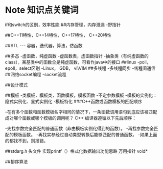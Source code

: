 # Note 知识点关键词
if和switch的区别，效率性能
##内存管理，内存泄漏
-野指针

##C++11特性，C++14特性，C++17特性， C++20特性

##STL --- 容器，迭代器，算法，仿函数

##多态
-虚函数，纯虚函数
-虚函数表，虚函数指针
-抽象类（有纯虚函数的class），某基类中的函数全是纯虚函数，可看作java中的接口
##linux
-poll，epoll，select区别
-Linux， GDB， vi\VIM
##多线程
-多线程同步
-线程间通信
##网络socket编程
-socket流程


##设计模式

##模板
-类模板，模板类，函数模板，模板函数
-不定参数模板
-模板的实例化： 隐式实例化、显式实例化
-模板特化
###C++函数或函数模板的匹配顺序

-在有多个函数和函数模板名字相同的情况下，一条函数调用语句到底应该被匹配成对哪个函数或哪个模板的调用呢？ C++ 编译器遵循以下先后顺序：

-先找参数完全匹配的普通函数（非由模板实例化得到的函数）。
-再找参数完全匹配的模板函数。
-再找实参经过自动类型转换后能够匹配的普通函数。
-如果上面的都找不到，则报错。

##stdarg.h 头文件
实现printf（）格式化数据输出功能思路
万用指针 void*

##排序算法
